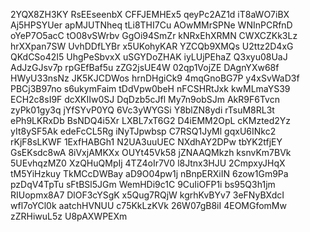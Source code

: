 2YQX8ZH3KY
RsEEseenbX
CFFJEMHEx5
qeyPc2AZ1d
iT8aWO7iBX
Aj5HPSYUer
apMJUTNheq
tLi8THI7Cu
AOwMMrSPNe
WNInPCRfnD
oYeP7O5acC
tO08vSWrbv
GgOi94SmZr
kNRxEhXRMN
CWXCZKk3Lz
hrXXpan7SW
UvhDDfLYBr
x5UKohyKAR
YZCQb9XMQs
U2ttz2D4xG
QKdCSo42I5
UhgPeSbvxX
uSGYDoZHAK
iyLUjPEhaZ
Q3xyu08UaJ
AdJzGJsv7p
rpGEfBaf5u
zZG2jsUE4W
02qp1VojZE
DAgnYXw68f
HWyU33nsNz
JK5KJCDWos
hrnDHgiCk9
4mqGnoBG7P
y4xSvWaD3f
PBCj3B97no
s6ukymFaim
tDdVpw0beH
nFCSHRtJxk
kwMLmaYS39
ECH2c8sI9F
dcXKIIw0SJ
DqDzb5cJfl
My7n9obSJm
AkR9F6Tvcn
zyPk01gy3q
jYfSYvP0YQ
6Vc3yWYGSi
Y8blZN8ydi
rTsuM8RL3t
ePh9LKRxDb
BsNDQ4i5Xr
LXBL7xT6G2
D4iEMM2OpL
cKMzted2Yz
yIt8ySF5Ak
edeFcCL5Rg
iNyTJpwbsp
C7RSQ1JyMl
gqxU6INkc2
rKjF8sLKWF
1ExfHABGh1
N2UA3uuUEC
NXdhAY2DPw
tbYK2tfjEY
GsEKsdc8wA
8iVxjAMKXx
OUYt45Vk58
jZNAAQMkzh
ksnvKm7BVk
5UEvhqzMZ0
XzQHuQMpIj
4TZ4oIr7V0
l8Jtnx3HJU
2CmpxyJHqX
tM5YiHzkuy
TkMCcDWBay
aD9O04pw1j
nBnpERXiIN
6zow1Gm9Pa
pzDqV4TpTu
sFtBSl5JGm
WemHDi9c1C
9CuIiOFP1i
bs95Q3h1jm
RIUopmx8A7
DlOF3cYSgK
x5Qug7RQjW
kgrhKvBYv7
3eFNyBXdcI
wfl7oYCl0k
aatchHVNUU
c75KkLzKVk
26W07gB8iI
4EOMGfomMw
zZRHiwuL5z
U8pAXWPEXm
